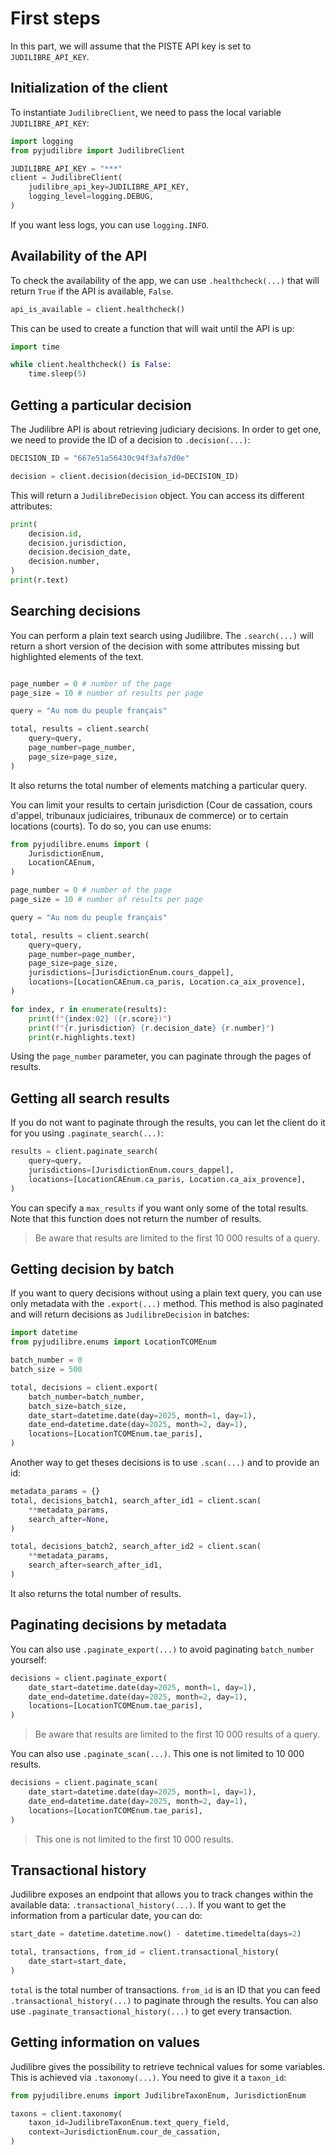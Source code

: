 # First steps

In this part, we will assume that the PISTE API key is set to `JUDILIBRE_API_KEY`.

## Initialization of the client

To instantiate `JudilibreClient`, we need to pass the local variable `JUDILIBRE_API_KEY`:

```python
import logging
from pyjudilibre import JudilibreClient

JUDILIBRE_API_KEY = "***"
client = JudilibreClient(
    judilibre_api_key=JUDILIBRE_API_KEY,
    logging_level=logging.DEBUG,
)
```

If you want less logs, you can use `logging.INFO`.

## Availability of the API

To check the availability of the app, we can use `.healthcheck(...)` that will return `True` if the API is available, `False`.

```python
api_is_available = client.healthcheck()
```

This can be used to create a function that will wait until the API is up:

```python
import time

while client.healthcheck() is False:
    time.sleep(5)

```

## Getting a particular decision

The Judilibre API is about retrieving judiciary decisions. In order to get one, we need to provide the ID of a decision to `.decision(...)`:

```python
DECISION_ID = "667e51a56430c94f3afa7d0e"

decision = client.decision(decision_id=DECISION_ID)

```

This will return a `JudilibreDecision` object. You can access its different attributes:

```python
print(
    decision.id,
    decision.jurisdiction,
    decision.decision_date,
    decision.number,
)
print(r.text)

```

## Searching decisions

You can perform a plain text search using Judilibre. The `.search(...)` will return a short version of the decision with some attributes missing but highlighted elements of the text.

```python

page_number = 0 # number of the page
page_size = 10 # number of results per page

query = "Au nom du peuple français"

total, results = client.search(
    query=query,
    page_number=page_number,
    page_size=page_size,
)
```
It also returns the total number of elements matching a particular query.

You can limit your results to certain jurisdiction (Cour de cassation, cours d'appel, tribunaux judiciaires, tribunaux de commerce) or to certain locations (courts). To do so, you can use enums:

```python
from pyjudilibre.enums import (
    JurisdictionEnum, 
    LocationCAEnum,
)

page_number = 0 # number of the page
page_size = 10 # number of results per page

query = "Au nom du peuple français"

total, results = client.search(
    query=query,
    page_number=page_number,
    page_size=page_size,
    jurisdictions=[JurisdictionEnum.cours_dappel],
    locations=[LocationCAEnum.ca_paris, Location.ca_aix_provence],
)

for index, r in enumerate(results):
    print(f"{index:02} ({r.score})")
    print(f"{r.jurisdiction} {r.decision_date} {r.number}")
    print(r.highlights.text)

```

Using the `page_number` parameter, you can paginate through the pages of results.

## Getting all search results

If you do not want to paginate through the results, you can let the client do it for you using `.paginate_search(...)`:


```python
results = client.paginate_search(
    query=query,
    jurisdictions=[JurisdictionEnum.cours_dappel],
    locations=[LocationCAEnum.ca_paris, Location.ca_aix_provence],
)
```

You can specify a `max_results` if you want only some of the total results. Note that this function does not return the number of results.

> Be aware that results are limited to the first 10 000 results of a query.

## Getting decision by batch

If you want to query decisions without using a plain text query, you can use only metadata with the `.export(...)` method. This method is also paginated and will return decisions as `JudilibreDecision` in batches:

```python
import datetime
from pyjudilibre.enums import LocationTCOMEnum

batch_number = 0
batch_size = 500

total, decisions = client.export(
    batch_number=batch_number,
    batch_size=batch_size,
    date_start=datetime.date(day=2025, month=1, day=1),
    date_end=datetime.date(day=2025, month=2, day=1),
    locations=[LocationTCOMEnum.tae_paris],
)
```
Another way to get theses decisions is to use `.scan(...)` and to provide an id:

```python
metadata_params = {}
total, decisions_batch1, search_after_id1 = client.scan(
    **metadata_params, 
    search_after=None,
)

total, decisions_batch2, search_after_id2 = client.scan(
    **metadata_params, 
    search_after=search_after_id1,
)
```

It also returns the total number of results.

## Paginating decisions by metadata

You can also use `.paginate_export(...)` to avoid paginating `batch_number` yourself:

```python
decisions = client.paginate_export(
    date_start=datetime.date(day=2025, month=1, day=1),
    date_end=datetime.date(day=2025, month=2, day=1),
    locations=[LocationTCOMEnum.tae_paris],
)

```

> Be aware that results are limited to the first 10 000 results of a query.

You can also use `.paginate_scan(...)`. This one is not limited to 10 000 results.

```python
decisions = client.paginate_scan(
    date_start=datetime.date(day=2025, month=1, day=1),
    date_end=datetime.date(day=2025, month=2, day=1),
    locations=[LocationTCOMEnum.tae_paris],
)

```

> This one is not limited to the first 10 000 results.

## Transactional history

Judilibre exposes an endpoint that allows you to track changes within the available data: `.transactional_history(...)`. If you want to get the information from a particular date, you can do:

```python
start_date = datetime.datetime.now() - datetime.timedelta(days=2)

total, transactions, from_id = client.transactional_history(
    date_start=start_date,
)

```

`total` is the total number of transactions. `from_id` is an ID that you can feed `.transactional_history(...)` to paginate through the results. 
You can also use `.paginate_transactional_history(...)` to get every transaction.


## Getting information on values

Judilibre gives the possibility to retrieve technical values for some variables. This is achieved via `.taxonomy(...)`. You need to give it a `taxon_id`:

```python
from pyjudilibre.enums import JudilibreTaxonEnum, JurisdictionEnum

taxons = client.taxonomy(
    taxon_id=JudilibreTaxonEnum.text_query_field,
    context=JurisdictionEnum.cour_de_cassation,
)

```

